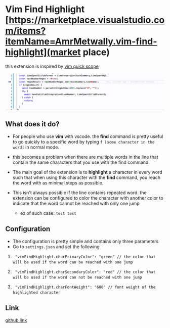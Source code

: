 # Vim Find Highlight [https://marketplace.visualstudio.com/items?itemName=AmrMetwally.vim-find-highlight](market place)

this extension is inspired by [vim quick scope](https://github.com/unblevable/quick-scope)

![example](./images/example.gif)

## What does it do?

- For people who use **vim** with vscode. the **find** command is pretty useful to go quickly to a specific word by typing `f [some character in the word]` in normal mode.

- this becomes a problem when there are multiple words in the line that contain the same characters that you use with the find command.

- The main goal of the extension is to **highlight** a character in every word such that when using this character with the **find** command, you reach the word with as minimal steps as possible.

- This isn't always possible if the line contains repeated word. the extension can be configured to color the character with another color to indicate that the word cannot be reached with only one jump
  - ex of such case: `test test`

## Configuration

- The configuration is pretty simple and contains only three parameters
- Go to `settings.json` and set the following

1. ` "vimFindHighlight.charPrimaryColor": "green" // the color that will be used if the word can be reached with one jump`

2. ` "vimFindHighlight.charSecondaryColor": "red" // the color that will be used if the word can not be reached with one jump`

3. ` "vimFindHighlight.charFontWeight": "600" // font weight of the highlighted character`

## Link

[github link](https://github.com/magdyamr542/vim-find-highlight)
